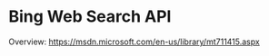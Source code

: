 <!-- 
NavPath: Bing Web Search API
LinkLabel: Overview
Weight: 80
url:bing-web-search-api/documentation
-->

# Bing Web Search API
Overview: https://msdn.microsoft.com/en-us/library/mt711415.aspx
